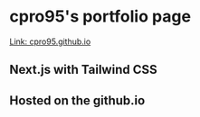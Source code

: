 # cpro95's portfolio page
[Link: cpro95.github.io](https://cpro95.github.io)

## Next.js with Tailwind CSS

## Hosted on the github.io
